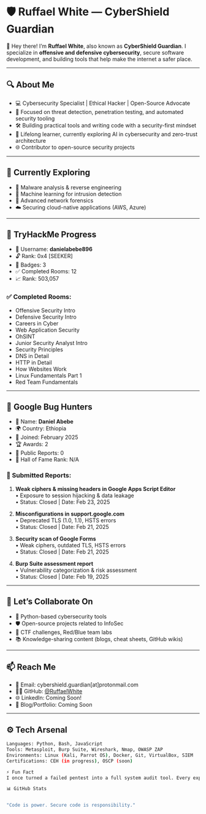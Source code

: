 # 🛡️ Ruffael White — CyberShield Guardian

👋 Hey there! I’m **Ruffael White**, also known as **CyberShield Guardian**. I specialize in **offensive and defensive cybersecurity**, secure software development, and building tools that help make the internet a safer place.

---

## 🔍 About Me

- 💻 Cybersecurity Specialist | Ethical Hacker | Open-Source Advocate  
- 🎯 Focused on threat detection, penetration testing, and automated security tooling  
- 🛠️ Building practical tools and writing code with a security-first mindset  
- 🚀 Lifelong learner, currently exploring AI in cybersecurity and zero-trust architecture  
- 🌐 Contributor to open-source security projects  

---

## 🧠 Currently Exploring

- 🧬 Malware analysis & reverse engineering  
- 🤖 Machine learning for intrusion detection  
- 🔐 Advanced network forensics  
- ☁️ Securing cloud-native applications (AWS, Azure)

---

## 🚩 TryHackMe Progress

- 🧠 Username: **danielabebe896**  
- 🔓 Rank: 0x4 [SEEKER]  
- 🏅 Badges: 3  
- ✅ Completed Rooms: 12  
- 📈 Rank: 503,057  

### ✅ Completed Rooms:

- Offensive Security Intro  
- Defensive Security Intro  
- Careers in Cyber  
- Web Application Security  
- OhSINT  
- Junior Security Analyst Intro  
- Security Principles  
- DNS in Detail  
- HTTP in Detail  
- How Websites Work  
- Linux Fundamentals Part 1  
- Red Team Fundamentals  

---

## 🧩 Google Bug Hunters

- 🧑 Name: **Daniel Abebe**  
- 🌍 Country: Ethiopia  
- 📅 Joined: February 2025  
- 🏆 Awards: 2  
- 🧾 Public Reports: 0  
- 🔢 Hall of Fame Rank: N/A  

### 🐛 Submitted Reports:

1. **Weak ciphers & missing headers in Google Apps Script Editor**  
   • Exposure to session hijacking & data leakage  
   • Status: Closed | Date: Feb 23, 2025

2. **Misconfigurations in support.google.com**  
   • Deprecated TLS (1.0, 1.1), HSTS errors  
   • Status: Closed | Date: Feb 21, 2025

3. **Security scan of Google Forms**  
   • Weak ciphers, outdated TLS, HSTS errors  
   • Status: Closed | Date: Feb 21, 2025

4. **Burp Suite assessment report**  
   • Vulnerability categorization & risk assessment  
   • Status: Closed | Date: Feb 19, 2025

---

## 🤝 Let’s Collaborate On

- 🔧 Python-based cybersecurity tools  
- 🛡️ Open-source projects related to InfoSec  
- 🔎 CTF challenges, Red/Blue team labs  
- 📚 Knowledge-sharing content (blogs, cheat sheets, GitHub wikis)

---

## 📫 Reach Me

- 💌 Email: cybershield.guardian[at]protonmail.com  
- 🧑‍💻 GitHub: [@RuffaelWhite](https://github.com/RuffaelWhite)  
- 🌐 LinkedIn: Coming Soon!  
- 📜 Blog/Portfolio: Coming Soon

---

## ⚙️ Tech Arsenal

```bash
Languages: Python, Bash, JavaScript
Tools: Metasploit, Burp Suite, Wireshark, Nmap, OWASP ZAP
Environments: Linux (Kali, Parrot OS), Docker, Git, VirtualBox, SIEM
Certifications: CEH (in progress), OSCP (soon)

⚡ Fun Fact
I once turned a failed pentest into a full system audit tool. Every exploit is a lesson waiting to be automated.

📊 GitHub Stats


"Code is power. Secure code is responsibility."

